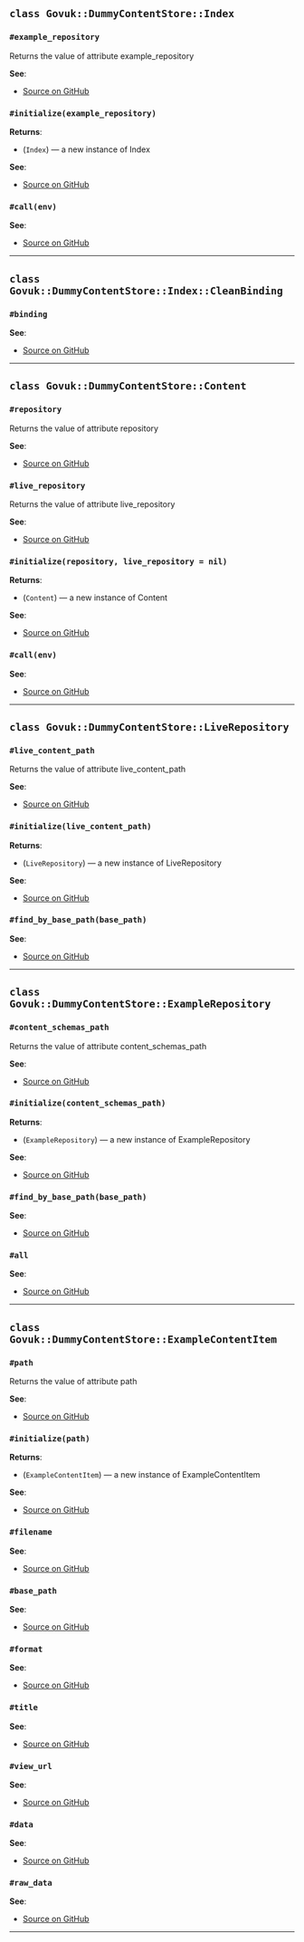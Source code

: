 
## `class Govuk::DummyContentStore::Index`

### `#example_repository`

Returns the value of attribute example_repository

**See**:
- [Source on GitHub](https://github.com/alphagov/govuk-dummy_content_store/blob/master/lib/govuk/dummy_content_store/index.rb#L8)

### `#initialize(example_repository)`

**Returns**:

- (`Index`) — a new instance of Index

**See**:
- [Source on GitHub](https://github.com/alphagov/govuk-dummy_content_store/blob/master/lib/govuk/dummy_content_store/index.rb#L10)

### `#call(env)`


**See**:
- [Source on GitHub](https://github.com/alphagov/govuk-dummy_content_store/blob/master/lib/govuk/dummy_content_store/index.rb#L14)

---

## `class Govuk::DummyContentStore::Index::CleanBinding`

### `#binding`


**See**:
- [Source on GitHub](https://github.com/alphagov/govuk-dummy_content_store/blob/master/lib/govuk/dummy_content_store/index.rb#L41)

---

## `class Govuk::DummyContentStore::Content`

### `#repository`

Returns the value of attribute repository

**See**:
- [Source on GitHub](https://github.com/alphagov/govuk-dummy_content_store/blob/master/lib/govuk/dummy_content_store/content.rb#L9)

### `#live_repository`

Returns the value of attribute live_repository

**See**:
- [Source on GitHub](https://github.com/alphagov/govuk-dummy_content_store/blob/master/lib/govuk/dummy_content_store/content.rb#L10)

### `#initialize(repository, live_repository = nil)`

**Returns**:

- (`Content`) — a new instance of Content

**See**:
- [Source on GitHub](https://github.com/alphagov/govuk-dummy_content_store/blob/master/lib/govuk/dummy_content_store/content.rb#L12)

### `#call(env)`


**See**:
- [Source on GitHub](https://github.com/alphagov/govuk-dummy_content_store/blob/master/lib/govuk/dummy_content_store/content.rb#L17)

---

## `class Govuk::DummyContentStore::LiveRepository`

### `#live_content_path`

Returns the value of attribute live_content_path

**See**:
- [Source on GitHub](https://github.com/alphagov/govuk-dummy_content_store/blob/master/lib/govuk/dummy_content_store/live_repository.rb#L4)

### `#initialize(live_content_path)`

**Returns**:

- (`LiveRepository`) — a new instance of LiveRepository

**See**:
- [Source on GitHub](https://github.com/alphagov/govuk-dummy_content_store/blob/master/lib/govuk/dummy_content_store/live_repository.rb#L6)

### `#find_by_base_path(base_path)`


**See**:
- [Source on GitHub](https://github.com/alphagov/govuk-dummy_content_store/blob/master/lib/govuk/dummy_content_store/live_repository.rb#L10)

---

## `class Govuk::DummyContentStore::ExampleRepository`

### `#content_schemas_path`

Returns the value of attribute content_schemas_path

**See**:
- [Source on GitHub](https://github.com/alphagov/govuk-dummy_content_store/blob/master/lib/govuk/dummy_content_store/example_repository.rb#L7)

### `#initialize(content_schemas_path)`

**Returns**:

- (`ExampleRepository`) — a new instance of ExampleRepository

**See**:
- [Source on GitHub](https://github.com/alphagov/govuk-dummy_content_store/blob/master/lib/govuk/dummy_content_store/example_repository.rb#L9)

### `#find_by_base_path(base_path)`


**See**:
- [Source on GitHub](https://github.com/alphagov/govuk-dummy_content_store/blob/master/lib/govuk/dummy_content_store/example_repository.rb#L13)

### `#all`


**See**:
- [Source on GitHub](https://github.com/alphagov/govuk-dummy_content_store/blob/master/lib/govuk/dummy_content_store/example_repository.rb#L17)

---

## `class Govuk::DummyContentStore::ExampleContentItem`

### `#path`

Returns the value of attribute path

**See**:
- [Source on GitHub](https://github.com/alphagov/govuk-dummy_content_store/blob/master/lib/govuk/dummy_content_store/example_content_item.rb#L6)

### `#initialize(path)`

**Returns**:

- (`ExampleContentItem`) — a new instance of ExampleContentItem

**See**:
- [Source on GitHub](https://github.com/alphagov/govuk-dummy_content_store/blob/master/lib/govuk/dummy_content_store/example_content_item.rb#L8)

### `#filename`


**See**:
- [Source on GitHub](https://github.com/alphagov/govuk-dummy_content_store/blob/master/lib/govuk/dummy_content_store/example_content_item.rb#L12)

### `#base_path`


**See**:
- [Source on GitHub](https://github.com/alphagov/govuk-dummy_content_store/blob/master/lib/govuk/dummy_content_store/example_content_item.rb#L16)

### `#format`


**See**:
- [Source on GitHub](https://github.com/alphagov/govuk-dummy_content_store/blob/master/lib/govuk/dummy_content_store/example_content_item.rb#L20)

### `#title`


**See**:
- [Source on GitHub](https://github.com/alphagov/govuk-dummy_content_store/blob/master/lib/govuk/dummy_content_store/example_content_item.rb#L24)

### `#view_url`


**See**:
- [Source on GitHub](https://github.com/alphagov/govuk-dummy_content_store/blob/master/lib/govuk/dummy_content_store/example_content_item.rb#L28)

### `#data`


**See**:
- [Source on GitHub](https://github.com/alphagov/govuk-dummy_content_store/blob/master/lib/govuk/dummy_content_store/example_content_item.rb#L32)

### `#raw_data`


**See**:
- [Source on GitHub](https://github.com/alphagov/govuk-dummy_content_store/blob/master/lib/govuk/dummy_content_store/example_content_item.rb#L36)

---

